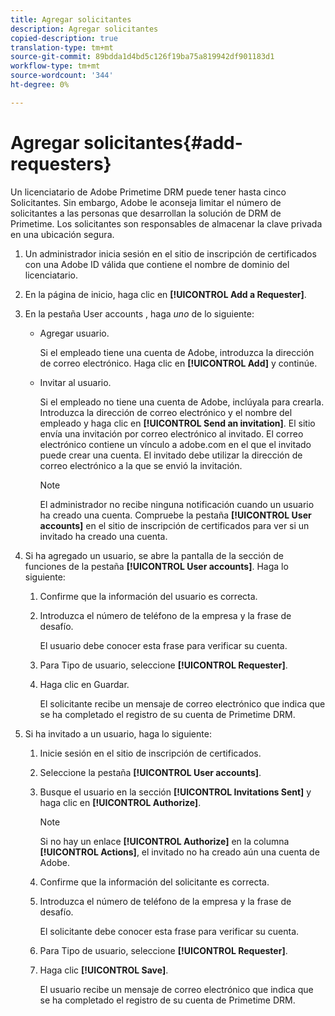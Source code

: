 ```yaml
---
title: Agregar solicitantes
description: Agregar solicitantes
copied-description: true
translation-type: tm+mt
source-git-commit: 89bdda1d4bd5c126f19ba75a819942df901183d1
workflow-type: tm+mt
source-wordcount: '344'
ht-degree: 0%

---
```



# Agregar solicitantes{#add-requesters}

Un licenciatario de Adobe Primetime DRM puede tener hasta cinco Solicitantes. Sin embargo, Adobe le aconseja limitar el número de solicitantes a las personas que desarrollan la solución de DRM de Primetime. Los solicitantes son responsables de almacenar la clave privada en una ubicación segura.

1. Un administrador inicia sesión en el sitio de inscripción de certificados con una Adobe ID válida que contiene el nombre de dominio del licenciatario.
1. En la página de inicio, haga clic en **[!UICONTROL Add a Requester]**.
1. En la pestaña User accounts , haga *uno* de lo siguiente:

   * Agregar usuario.

      Si el empleado tiene una cuenta de Adobe, introduzca la dirección de correo electrónico. Haga clic en **[!UICONTROL Add]** y continúe.
   * Invitar al usuario.

      Si el empleado no tiene una cuenta de Adobe, inclúyala para crearla. Introduzca la dirección de correo electrónico y el nombre del empleado y haga clic en **[!UICONTROL Send an invitation]**. El sitio envía una invitación por correo electrónico al invitado. El correo electrónico contiene un vínculo a adobe.com en el que el invitado puede crear una cuenta. El invitado debe utilizar la dirección de correo electrónico a la que se envió la invitación.

      >[!NOTE]
      >
      >El administrador no recibe ninguna notificación cuando un usuario ha creado una cuenta. Compruebe la pestaña **[!UICONTROL User accounts]** en el sitio de inscripción de certificados para ver si un invitado ha creado una cuenta.

1. Si ha agregado un usuario, se abre la pantalla de la sección de funciones de la pestaña **[!UICONTROL User accounts]**. Haga lo siguiente:

   1. Confirme que la información del usuario es correcta.
   1. Introduzca el número de teléfono de la empresa y la frase de desafío.

      El usuario debe conocer esta frase para verificar su cuenta.
   1. Para Tipo de usuario, seleccione **[!UICONTROL Requester]**.
   1. Haga clic en Guardar.

      El solicitante recibe un mensaje de correo electrónico que indica que se ha completado el registro de su cuenta de Primetime DRM.

1. Si ha invitado a un usuario, haga lo siguiente:

   1. Inicie sesión en el sitio de inscripción de certificados.
   1. Seleccione la pestaña **[!UICONTROL User accounts]**.
   1. Busque el usuario en la sección **[!UICONTROL Invitations Sent]** y haga clic en **[!UICONTROL Authorize]**.

      >[!NOTE]
      >
      >Si no hay un enlace **[!UICONTROL Authorize]** en la columna **[!UICONTROL Actions]**, el invitado no ha creado aún una cuenta de Adobe.

   1. Confirme que la información del solicitante es correcta.
   1. Introduzca el número de teléfono de la empresa y la frase de desafío.

      El solicitante debe conocer esta frase para verificar su cuenta.
   1. Para Tipo de usuario, seleccione **[!UICONTROL Requester]**.
   1. Haga clic **[!UICONTROL Save]**.

      El usuario recibe un mensaje de correo electrónico que indica que se ha completado el registro de su cuenta de Primetime DRM.

